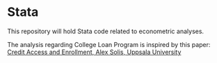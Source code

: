 # Stata

This repository will hold Stata code related to econometric analyses.

The analysis regarding College Loan Program is inspired by this paper:\
[Credit Access and Enrollment, Alex Solis, Uppsala University](https://eml.berkeley.edu/~saez/course131/solis.pdf)

